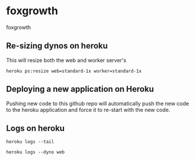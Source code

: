 # foxgrowth
foxgrowth

## Re-sizing dynos on heroku
This will resize both the web and worker server's

`heroku ps:resize web=standard-1x worker=standard-1x`

## Deploying a new application on Heroku
Pushing new code to this github repo will automatically push the new code to the heroku application and force it to re-start with the new code.

## Logs on heroku
`heroku logs --tail`

`heroku logs --dyno web`